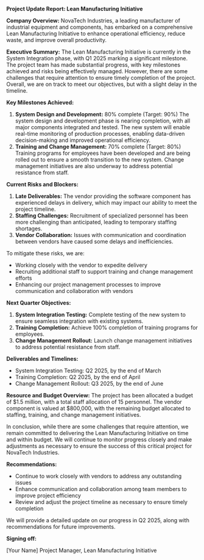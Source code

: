 **Project Update Report: Lean Manufacturing Initiative**

**Company Overview:** NovaTech Industries, a leading manufacturer of industrial equipment and components, has embarked on a comprehensive Lean Manufacturing Initiative to enhance operational efficiency, reduce waste, and improve overall productivity.

**Executive Summary:**
The Lean Manufacturing Initiative is currently in the System Integration phase, with Q1 2025 marking a significant milestone. The project team has made substantial progress, with key milestones achieved and risks being effectively managed. However, there are some challenges that require attention to ensure timely completion of the project. Overall, we are on track to meet our objectives, but with a slight delay in the timeline.

**Key Milestones Achieved:**

1. **System Design and Development:** 80% complete (Target: 90%)
The system design and development phase is nearing completion, with all major components integrated and tested. The new system will enable real-time monitoring of production processes, enabling data-driven decision-making and improved operational efficiency.
2. **Training and Change Management:** 70% complete (Target: 80%)
Training programs for employees have been developed and are being rolled out to ensure a smooth transition to the new system. Change management initiatives are also underway to address potential resistance from staff.

**Current Risks and Blockers:**

1. **Late Deliverables:** The vendor providing the software component has experienced delays in delivery, which may impact our ability to meet the project timeline.
2. **Staffing Challenges:** Recruitment of specialized personnel has been more challenging than anticipated, leading to temporary staffing shortages.
3. **Vendor Collaboration:** Issues with communication and coordination between vendors have caused some delays and inefficiencies.

To mitigate these risks, we are:

* Working closely with the vendor to expedite delivery
* Recruiting additional staff to support training and change management efforts
* Enhancing our project management processes to improve communication and collaboration with vendors

**Next Quarter Objectives:**

1. **System Integration Testing:** Complete testing of the new system to ensure seamless integration with existing systems.
2. **Training Completion:** Achieve 100% completion of training programs for employees.
3. **Change Management Rollout:** Launch change management initiatives to address potential resistance from staff.

**Deliverables and Timelines:**

* System Integration Testing: Q2 2025, by the end of March
* Training Completion: Q2 2025, by the end of April
* Change Management Rollout: Q3 2025, by the end of June

**Resource and Budget Overview:**
The project has been allocated a budget of $1.5 million, with a total staff allocation of 15 personnel. The vendor component is valued at $800,000, with the remaining budget allocated to staffing, training, and change management initiatives.

In conclusion, while there are some challenges that require attention, we remain committed to delivering the Lean Manufacturing Initiative on time and within budget. We will continue to monitor progress closely and make adjustments as necessary to ensure the success of this critical project for NovaTech Industries.

**Recommendations:**

* Continue to work closely with vendors to address any outstanding issues
* Enhance communication and collaboration among team members to improve project efficiency
* Review and adjust the project timeline as necessary to ensure timely completion

We will provide a detailed update on our progress in Q2 2025, along with recommendations for future improvements.

**Signing off:**

[Your Name]
Project Manager, Lean Manufacturing Initiative
